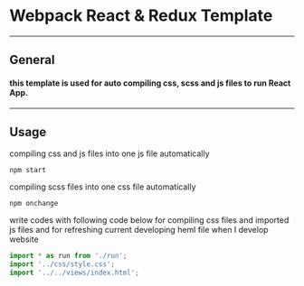# Webpack React & Redux Template

-------
## General

#### this template is used for auto compiling css, scss and js files to run React App.
------
## Usage
compiling css and js files into one js file automatically
```
npm start
```
compiling scss files into one css file automatically
```
npm onchange
```
write codes with following code below for compiling css files and imported js files and for refreshing current developing heml file when I develop website
```javascript
import * as run from './run';
import '../css/style.css';
import '../../views/index.html';
```
